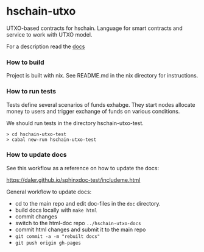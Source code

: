 # hschain-utxo

UTXO-based contracts for hschain.
Language for smart contracts and service to work with UTXO model.

For a description read the [docs](https://hexresearch.github.io/hschain-utxo/)


### How to build

Project is built with nix. See README.md in the nix directory
for instructions.

### How to run tests

Tests define several scenarios of funds exhabge. 
They start nodes allocate money to users and trigger exchange of funds
on various conditions. 

We should run tests in the directory hschain-utxo-test. 

```
> cd hschain-utxo-test
> cabal new-run hschain-utxo-test
```

### How to update docs

See this workflow as a reference on how to update the docs:

https://daler.github.io/sphinxdoc-test/includeme.html

General workflow to update docs:

* cd to the main repo and edit doc-files in the ```doc``` directory.
* build docs locally with ```make html```
* commit changes
* switch to the html-doc repo ```../hschain-utxo-docs```
* commit html changes and submit it to the main repo 
* ```git commit -a -m "rebuilt docs"```
* ```git push origin gh-pages```




